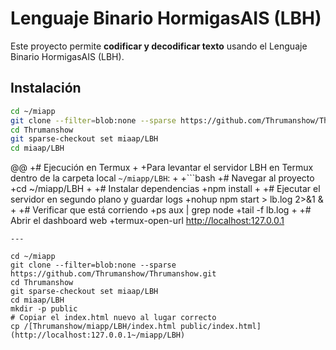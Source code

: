 # Lenguaje Binario HormigasAIS (LBH)

Este proyecto permite **codificar y decodificar texto** usando el Lenguaje Binario HormigasAIS (LBH).

## Instalación

```bash
cd ~/miapp
git clone --filter=blob:none --sparse https://github.com/Thrumanshow/Thrumanshow.git
cd Thrumanshow
git sparse-checkout set miaap/LBH
cd miaap/LBH


```
@@
+# Ejecución en Termux
+
+Para levantar el servidor LBH en Termux dentro de la carpeta local `~/miapp/LBH`:
+
+```bash
+# Navegar al proyecto
+cd ~/miapp/LBH
+
+# Instalar dependencias
+npm install
+
+# Ejecutar el servidor en segundo plano y guardar logs
+nohup npm start > lb.log 2>&1 &
+
+# Verificar que está corriendo
+ps aux | grep node
+tail -f lb.log
+
+# Abrir el dashboard web
+termux-open-url [http://localhost:127.0.0.1](http://localhost:127.0.0.1~/miapp/LBH)
```
---

cd ~/miapp
git clone --filter=blob:none --sparse https://github.com/Thrumanshow/Thrumanshow.git
cd Thrumanshow
git sparse-checkout set miaap/LBH
cd miaap/LBH
mkdir -p public
# Copiar el index.html nuevo al lugar correcto
cp /[Thrumanshow/miapp/LBH/index.html public/index.html](http://localhost:127.0.0.1~/miapp/LBH)
